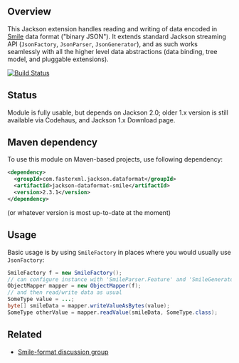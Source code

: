 ## Overview

This Jackson extension handles reading and writing of data encoded in [Smile](http://wiki.fasterxml.com/SmileFormatSpec) data format ("binary JSON").
It extends standard Jackson streaming API (`JsonFactory`, `JsonParser`, `JsonGenerator`), and as such works seamlessly with all the higher level data abstractions (data binding, tree model, and pluggable extensions).

[![Build Status](https://fasterxml.ci.cloudbees.com/job/jackson-dataformat-smile-master/badge/icon)](https://fasterxml.ci.cloudbees.com/job/jackson-dataformat-smile-master/)

## Status

Module is fully usable, but depends on Jackson 2.0; older 1.x version is still available via Codehaus, and Jackson 1.x Download page.

## Maven dependency

To use this module on Maven-based projects, use following dependency:

```xml
<dependency>
  <groupId>com.fasterxml.jackson.dataformat</groupId>
  <artifactId>jackson-dataformat-smile</artifactId>
  <version>2.3.1</version>
</dependency>
```

(or whatever version is most up-to-date at the moment)

## Usage

Basic usage is by using `SmileFactory` in places where you would usually use `JsonFactory`:

```java
SmileFactory f = new SmileFactory();
// can configure instance with 'SmileParser.Feature' and 'SmileGenerator.Feature'
ObjectMapper mapper = new ObjectMapper(f);
// and then read/write data as usual
SomeType value = ...;
byte[] smileData = mapper.writeValueAsBytes(value);
SomeType otherValue = mapper.readValue(smileData, SomeType.class);
```

## Related

* [Smile-format discussion group](https://groups.google.com/forum/#!forum/smile-format-discussion)
